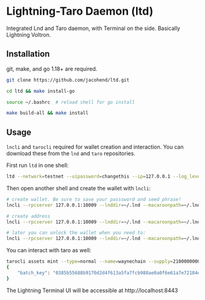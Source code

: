 # Lightning-Taro Daemon (ltd)

Integrated Lnd and Taro daemon, with Terminal on the side. Basically Lightning Voltron.

## Installation

git, make, and go 1.18+ are required.

```bash
git clone https://github.com/jacohend/ltd.git

cd ltd && make install-go

source ~/.bashrc  # reload shell for go install

make build-all && make install
```

## Usage

`lncli` and `tarocli` required for wallet creation and interaction. 
You can download these from the `lnd` and `taro` repositories.

First run `ltd` in one shell: 
```bash
ltd --network=testnet --uipassword=changethis --ip=127.0.0.1 --log_level=debug
```

Then open another shell and create the wallet with `lncli`:

```bash
# create wallet. Be sure to save your passsword and seed phrase!
lncli --rpcserver 127.0.0.1:10009 --lnddir=~/.lnd --macaroonpath=~/.lnd/data/chain/bitcoin/testnet/admin.macaroon --tlscertpath=~/.lnd/tls.cert create

# create address
lncli --rpcserver 127.0.0.1:10009 --lnddir=~/.lnd --macaroonpath=~/.lnd/data/chain/bitcoin/testnet/admin.macaroon --tlscertpath=~/.lnd/tls.cert newaddress p2tr

# later you can unlock the wallet when you need to: 
lncli --rpcserver 127.0.0.1:10009 --lnddir=~/.lnd --macaroonpath=~/.lnd/data/chain/bitcoin/testnet/admin.macaroon --tlscertpath=~/.lnd/tls.cert unlock
```

You can interact with taro as well:

```bash
tarocli assets mint --type=normal --name=waynechain --supply=2100000000000000 -- meta=wayne --enable_emission
{
    "batch_key": "0385b55688b9170d2d4f613a5fa7fcb988ae0a0f6e61a7e72184e77236611b556e"
}
```


The Lightning Terminal UI will be accessible at http://localhost:8443
